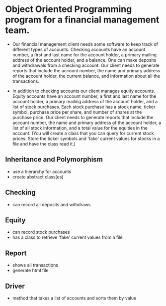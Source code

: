 # Object Oriented Programming program for a financial management team.
  - Our financial management client needs some software to keep track of different types of accounts. Checking accounts have an account number, a first and last name for the account holder, a primary mailing address of the account holder, and a balance. One can make deposits and withdrawals from a checking account. Our client needs to generate reports that include the account number, the name and primary address of the account holder, the current balance, and information about all the transactions.

  - In addition to checking accounts our client manages equity accounts. Equity accounts have an account number, a first and last name for the account holder, a primary mailing address of the account holder, and a list of stock purchases. Each stock purchase has a stock name, ticker symbol, purchase price per share, and number of shares at the purchase price. Our client needs to generate reports that include the account number, the name and primary address of the account holder, a list of all stock information, and a total value for the equities in the account. (You will create a class that you can query for current stock prices. Store the ticker symbols and 'fake' current values for stocks in a file and have the class read it.)

## Inheritance and Polymorphism
  - use a hierarchy for accounts
  - create abstract class(es)

## Checking
  - can record all deposits and withdraws

## Equity
  - can record stock purchases
  - has a class to retrieve 'fake' current values from a file

## Report
  - shows all transactions
  - generate html file

## Driver
  - method that takes a list of accounts and sorts them by value
